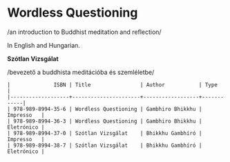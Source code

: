 # Wordless Questioning

/an introduction to Buddhist meditation and reflection/

In English and Hungarian.

**Szótlan Vizsgálat**

/bevezető a buddhista meditációba és szemléletbe/

```
|              ISBN | Title                | Author           | Type       |
|-------------------+----------------------+------------------+------------|
| 978-989-8994-35-6 | Wordless Questioning | Gambhiro Bhikkhu | Impresso   |
| 978-989-8994-36-3 | Wordless Questioning | Gambhiro Bhikkhu | Eletrónico |
| 978-989-8994-37-0 | Szótlan Vizsgálat    | Bhikkhu Gambhíró | Impresso   |
| 978-989-8994-38-7 | Szótlan Vizsgálat    | Bhikkhu Gambhíró | Eletrónico |
```

